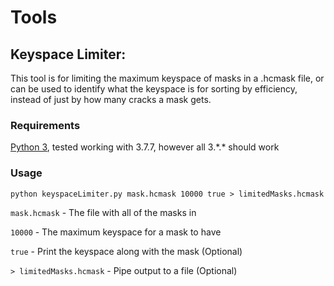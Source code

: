 # Tools

## Keyspace Limiter:

This tool is for limiting the maximum keyspace of masks in a .hcmask file, or can be used to identify what the keyspace is for sorting by efficiency, instead of just by how many cracks a mask gets.

### Requirements
[Python 3](https://www.python.org/downloads/), tested working with 3.7.7, however all 3.\*.\* should work

### Usage
```
python keyspaceLimiter.py mask.hcmask 10000 true > limitedMasks.hcmask
```
```mask.hcmask``` - The file with all of the masks in

```10000``` - The maximum keyspace for a mask to have

```true``` - Print the keyspace along with the mask (Optional)

```> limitedMasks.hcmask``` - Pipe output to a file (Optional)
